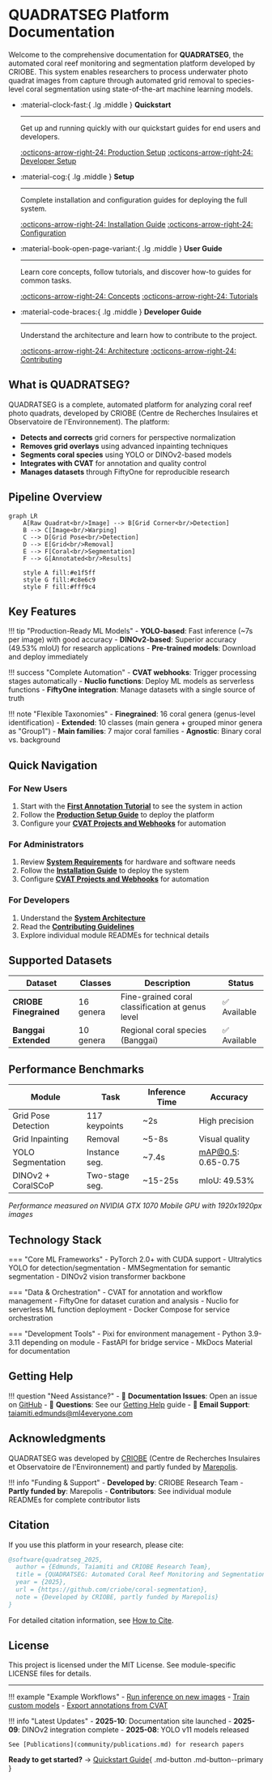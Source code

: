 # QUADRATSEG Platform Documentation

Welcome to the comprehensive documentation for **QUADRATSEG**, the automated coral reef monitoring and segmentation platform developed by CRIOBE. This system enables researchers to process underwater photo quadrat images from capture through automated grid removal to species-level coral segmentation using state-of-the-art machine learning models.

<div class="grid cards" markdown>

-   :material-clock-fast:{ .lg .middle } **Quickstart**

    ---

    Get up and running quickly with our quickstart guides for end users and developers.

    [:octicons-arrow-right-24: Production Setup](quickstart/production-setup.md)
    [:octicons-arrow-right-24: Developer Setup](quickstart/developer-setup.md)

-   :material-cog:{ .lg .middle } **Setup**

    ---

    Complete installation and configuration guides for deploying the full system.

    [:octicons-arrow-right-24: Installation Guide](setup/installation/index.md)
    [:octicons-arrow-right-24: Configuration](setup/configuration/index.md)

-   :material-book-open-page-variant:{ .lg .middle } **User Guide**

    ---

    Learn core concepts, follow tutorials, and discover how-to guides for common tasks.

    [:octicons-arrow-right-24: Concepts](user-guide/concepts/index.md)
    [:octicons-arrow-right-24: Tutorials](user-guide/tutorials/index.md)

-   :material-code-braces:{ .lg .middle } **Developer Guide**

    ---

    Understand the architecture and learn how to contribute to the project.

    [:octicons-arrow-right-24: Architecture](developer-guide/architecture.md)
    [:octicons-arrow-right-24: Contributing](developer-guide/contributing.md)

</div>

## What is QUADRATSEG?

QUADRATSEG is a complete, automated platform for analyzing coral reef photo quadrats, developed by CRIOBE (Centre de Recherches Insulaires et Observatoire de l'Environnement). The platform:

- **Detects and corrects** grid corners for perspective normalization
- **Removes grid overlays** using advanced inpainting techniques
- **Segments coral species** using YOLO or DINOv2-based models
- **Integrates with CVAT** for annotation and quality control
- **Manages datasets** through FiftyOne for reproducible research

## Pipeline Overview

```mermaid
graph LR
    A[Raw Quadrat<br/>Image] --> B[Grid Corner<br/>Detection]
    B --> C[Image<br/>Warping]
    C --> D[Grid Pose<br/>Detection]
    D --> E[Grid<br/>Removal]
    E --> F[Coral<br/>Segmentation]
    F --> G[Annotated<br/>Results]

    style A fill:#e1f5ff
    style G fill:#c8e6c9
    style F fill:#fff9c4
```

## Key Features

!!! tip "Production-Ready ML Models"
    - **YOLO-based**: Fast inference (~7s per image) with good accuracy
    - **DINOv2-based**: Superior accuracy (49.53% mIoU) for research applications
    - **Pre-trained models**: Download and deploy immediately

!!! success "Complete Automation"
    - **CVAT webhooks**: Trigger processing stages automatically
    - **Nuclio functions**: Deploy ML models as serverless functions
    - **FiftyOne integration**: Manage datasets with a single source of truth

!!! note "Flexible Taxonomies"
    - **Finegrained**: 16 coral genera (genus-level identification)
    - **Extended**: 10 classes (main genera + grouped minor genera as "Group1")
    - **Main families**: 7 major coral families
    - **Agnostic**: Binary coral vs. background

## Quick Navigation

### For New Users
1. Start with the [**First Annotation Tutorial**](quickstart/first-annotation.md) to see the system in action
2. Follow the [**Production Setup Guide**](quickstart/production-setup.md) to deploy the platform
3. Configure your [**CVAT Projects and Webhooks**](setup/configuration/for-end-users/1-cvat-projects.md) for automation

### For Administrators
1. Review [**System Requirements**](setup/requirements.md) for hardware and software needs
2. Follow the [**Installation Guide**](setup/installation/index.md) to deploy the system
3. Configure [**CVAT Projects and Webhooks**](setup/configuration/webhooks.md) for automation

### For Developers
1. Understand the [**System Architecture**](developer-guide/architecture.md)
2. Read the [**Contributing Guidelines**](developer-guide/contributing.md)
3. Explore individual module READMEs for technical details

## Supported Datasets

| Dataset | Classes | Description | Status |
|---------|---------|-------------|--------|
| **CRIOBE Finegrained** | 16 genera | Fine-grained coral classification at genus level | ✅ Available |
| **Banggai Extended** | 10 genera | Regional coral species (Banggai) | ✅ Available |

## Performance Benchmarks

| Module | Task | Inference Time | Accuracy |
|--------|------|----------------|----------|
| Grid Pose Detection | 117 keypoints | ~2s | High precision |
| Grid Inpainting | Removal | ~5-8s | Visual quality |
| YOLO Segmentation | Instance seg. | ~7.4s | mAP@0.5: 0.65-0.75 |
| DINOv2 + CoralSCoP | Two-stage seg. | ~15-25s | mIoU: 49.53% |

*Performance measured on NVIDIA GTX 1070 Mobile GPU with 1920x1920px images*

## Technology Stack

=== "Core ML Frameworks"
    - PyTorch 2.0+ with CUDA support
    - Ultralytics YOLO for detection/segmentation
    - MMSegmentation for semantic segmentation
    - DINOv2 vision transformer backbone

=== "Data & Orchestration"
    - CVAT for annotation and workflow management
    - FiftyOne for dataset curation and analysis
    - Nuclio for serverless ML function deployment
    - Docker Compose for service orchestration

=== "Development Tools"
    - Pixi for environment management
    - Python 3.9-3.11 depending on module
    - FastAPI for bridge service
    - MkDocs Material for documentation

## Getting Help

!!! question "Need Assistance?"
    - 📖 **Documentation Issues**: Open an issue on [GitHub](https://github.com/criobe/coral-segmentation/issues)
    - 💬 **Questions**: See our [Getting Help](community/getting-help.md) guide
    - 📧 **Email Support**: taiamiti.edmunds@ml4everyone.com

## Acknowledgments

QUADRATSEG was developed by [CRIOBE](https://www.criobe.pf/) (Centre de Recherches Insulaires et Observatoire de l'Environnement) and partly funded by [Marepolis](https://www.marepolis.fr/).

!!! info "Funding & Support"
    - **Developed by**: CRIOBE Research Team
    - **Partly funded by**: Marepolis
    - **Contributors**: See individual module READMEs for complete contributor lists

## Citation

If you use this platform in your research, please cite:

```bibtex
@software{quadratseg_2025,
  author = {Edmunds, Taiamiti and CRIOBE Research Team},
  title = {QUADRATSEG: Automated Coral Reef Monitoring and Segmentation Platform},
  year = {2025},
  url = {https://github.com/criobe/coral-segmentation},
  note = {Developed by CRIOBE, partly funded by Marepolis}
}
```

For detailed citation information, see [How to Cite](community/citations.md).

## License

This project is licensed under the MIT License. See module-specific LICENSE files for details.

---

<div class="grid" markdown>

!!! example "Example Workflows"
    - [Run inference on new images](user-guide/how-to/run-inference.md)
    - [Train custom models](user-guide/tutorials/model-training.md)
    - [Export annotations from CVAT](user-guide/how-to/export-annotations.md)

!!! info "Latest Updates"
    - **2025-10**: Documentation site launched
    - **2025-09**: DINOv2 integration complete
    - **2025-08**: YOLO v11 models released

    See [Publications](community/publications.md) for research papers

</div>

**Ready to get started?** → [Quickstart Guide](quickstart/index.md){ .md-button .md-button--primary }
